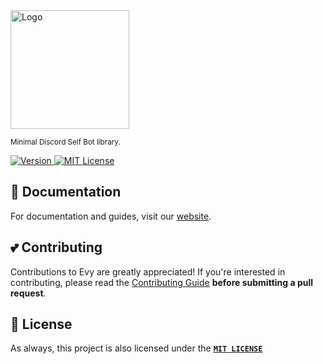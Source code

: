 <a href="https://evy.vercel.app">
  <img src="https://github.com/user-attachments/assets/4293d706-20d2-47b4-a3b1-1e207c83ab30" alt="Logo" height="190">
</a>
<p>
  <sub>Minimal Discord Self Bot library.</sub>
</p>
  
<p>
  <a href="https://www.npmjs.com/package/@fifixc/evy">
    <picture>
      <source media="(prefers-color-scheme: dark)" srcset="https://img.shields.io/npm/v/@fifixc/evy?colorA=21262d&colorB=21262d&style=flat">
      <img src="https://img.shields.io/npm/v/@fifixc/evy?colorA=f6f8fa&colorB=f6f8fa&style=flat" alt="Version">
    </picture>
  </a>
  <a href="https://github.com/Fifixex/evy/blob/main/LICENSE">
    <picture>
      <source media="(prefers-color-scheme: dark)" srcset="https://img.shields.io/npm/l/@fifixc/evy?colorA=21262d&colorB=21262d&style=flat">
      <img src="https://img.shields.io/npm/l/@fifixc/evy?colorA=f6f8fa&colorB=f6f8fa&style=flat" alt="MIT License">
    </picture>
  </a>
</p>

## 📝 Documentation

For documentation and guides, visit our [website](https://evy.vercel.app).

## 💕 Contributing

Contributions to Evy are greatly appreciated! If you're interested in contributing, please read the [Contributing Guide](https://github.com/Fifixex/evy/blob/main/.github/CONTRIBUTING.md) **before submitting a pull request**.

## 🔏 License

As always, this project is also licensed under the [**`MIT LICENSE`**](/LICENSE)
&nbsp;
